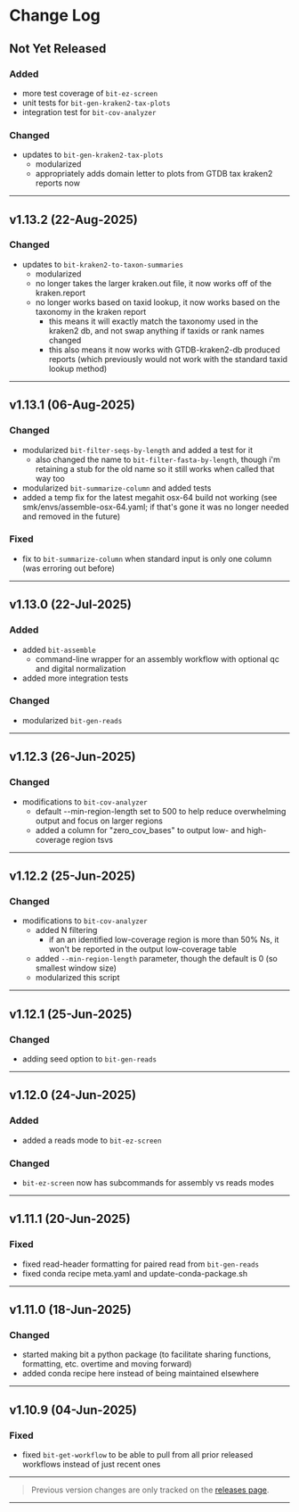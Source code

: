 # Change Log
<!-- 
## v (dd-mmm-yyyy)

### Added

### Changed

### Fixed

---

-->

## Not Yet Released

### Added
- more test coverage of `bit-ez-screen`
- unit tests for `bit-gen-kraken2-tax-plots`
- integration test for `bit-cov-analyzer`

### Changed
- updates to `bit-gen-kraken2-tax-plots`
  - modularized
  - appropriately adds domain letter to plots from GTDB tax kraken2 reports now

---

## v1.13.2 (22-Aug-2025)

### Changed
- updates to `bit-kraken2-to-taxon-summaries`
  - modularized
  - no longer takes the larger kraken.out file, it now works off of the kraken.report
  - no longer works based on taxid lookup, it now works based on the taxonomy in the kraken report
    - this means it will exactly match the taxonomy used in the kraken2 db, and not swap anything if taxids or rank names changed
    - this also means it now works with GTDB-kraken2-db produced reports (which previously would not work with the standard taxid lookup method)

---

## v1.13.1 (06-Aug-2025)

### Changed
- modularized `bit-filter-seqs-by-length` and added a test for it
  - also changed the name to `bit-filter-fasta-by-length`, though i'm retaining a stub for the old name so it still works when called that way too
- modularized `bit-summarize-column` and added tests
- added a temp fix for the latest megahit osx-64 build not working (see smk/envs/assemble-osx-64.yaml; if that's gone it was no longer needed and removed in the future)

### Fixed 
- fix to `bit-summarize-column` when standard input is only one column (was erroring out before)

---

## v1.13.0 (22-Jul-2025)

### Added
- added `bit-assemble`
  - command-line wrapper for an assembly workflow with optional qc and digital normalization
- added more integration tests

### Changed
- modularized `bit-gen-reads`

---

## v1.12.3 (26-Jun-2025)

### Changed
- modifications to `bit-cov-analyzer`
  - default --min-region-length set to 500 to help reduce overwhelming output and focus on larger regions
  - added a column for "zero_cov_bases" to output low- and high-coverage region tsvs

---

## v1.12.2 (25-Jun-2025)

### Changed
- modifications to `bit-cov-analyzer`
  - added N filtering
    - if an an identified low-coverage region is more than 50% Ns, it won't be reported in the output low-coverage table
  - added `--min-region-length` parameter, though the default is 0 (so smallest window size)
  - modularized this script

---

## v1.12.1 (25-Jun-2025)

### Changed
- adding seed option to `bit-gen-reads`

---

## v1.12.0 (24-Jun-2025)

### Added
- added a reads mode to `bit-ez-screen` 

### Changed
- `bit-ez-screen` now has subcommands for assembly vs reads modes

---

## v1.11.1 (20-Jun-2025)

### Fixed 
- fixed read-header formatting for paired read from `bit-gen-reads`
- fixed conda recipe meta.yaml and update-conda-package.sh

---

## v1.11.0 (18-Jun-2025)

### Changed
- started making bit a python package (to facilitate sharing functions, formatting, etc. overtime and moving forward)
- added conda recipe here instead of being maintained elsewhere

---

## v1.10.9 (04-Jun-2025)

### Fixed 
- fixed `bit-get-workflow` to be able to pull from all prior released workflows instead of just recent ones

---

> Previous version changes are only tracked on the [releases page](https://github.com/AstrobioMike/bit/releases).

---